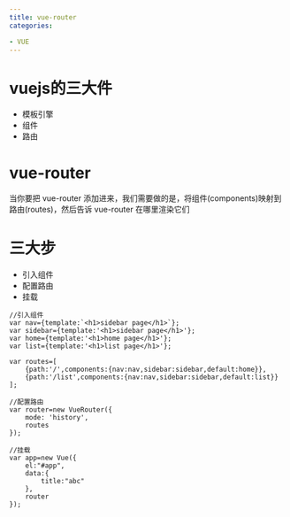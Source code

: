```yaml
---
title: vue-router
categories: 

- VUE
---
```


# vuejs的三大件
- 模板引擎
- 组件
- 路由

# vue-router

当你要把 vue-router 添加进来，我们需要做的是，将组件(components)映射到路由(routes)，然后告诉 vue-router 在哪里渲染它们

# 三大步
- 引入组件
- 配置路由
- 挂载

```
//引入组件
var nav={template:`<h1>sidebar page</h1>`};
var sidebar={template:'<h1>sidebar page</h1>'};
var home={template:'<h1>home page</h1>'};
var list={template:'<h1>list page</h1>'};

var routes=[
    {path:'/',components:{nav:nav,sidebar:sidebar,default:home}},
    {path:'/list',components:{nav:nav,sidebar:sidebar,default:list}}
];

//配置路由
var router=new VueRouter({
    mode: 'history',
    routes
});

//挂载
var app=new Vue({
    el:"#app",
    data:{
        title:"abc"
    },
    router
});
```


